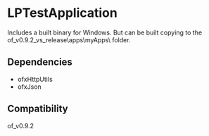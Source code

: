 # LPTestApplication

Includes a built binary for Windows. But can be built copying to the of_v0.9.2_vs_release\apps\myApps\ folder.

## Dependencies

* ofxHttpUtils
* ofxJson

## Compatibility

of_v0.9.2

